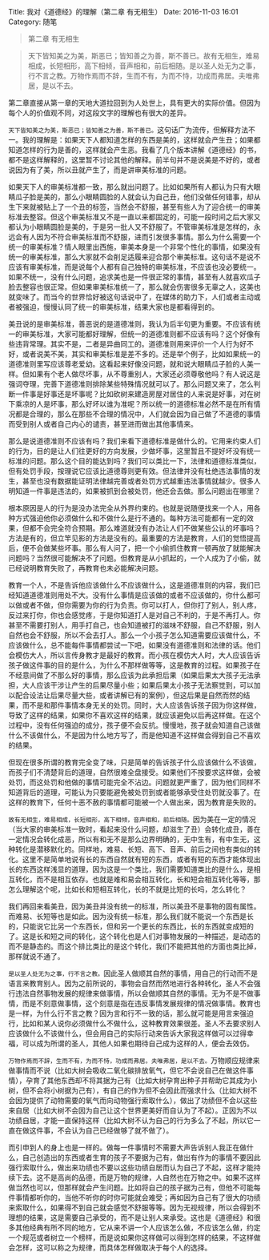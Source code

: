 Title: 我对《道德经》的理解（第二章 有无相生）
Date: 2016-11-03 16:01
Category: 随笔


> 第二章 有无相生

> 天下皆知美之为美，斯恶已；皆知善之为善，斯不善已。故有无相生，难易相成，长短相形，高下相倾，音声相和，前后相随。是以圣人处无为之事，行不言之教。万物作焉而不辞，生而不有，为而不恃，功成而弗居。夫唯弗居，是以不去。

第二章直接从第一章的天地大道拉回到为人处世上，具有更大的实际价值。但因为每个人的价值观不同，对这段文字的理解也有很大的差异。

`天下皆知美之为美，斯恶已；皆知善之为善，斯不善已。`这句话广为流传，但解释方法不一。我的理解是：如果天下人都知道怎样的东西是美的，这样就会产生丑；如果都知道怎样的行为是善的，这样就会产生恶。我看了几个版本讲解《道德经》的书，都不是这样解释的，这里暂不讨论其他的解释。前半句并不是说美是不好的，或者说因为有了美，所以丑就产生了，而是讲审美标准的问题。

如果天下人的审美标准都一致，那么就出问题了。比如如果所有人都认为只有大眼睛瓜子脸是美的，那么小眼睛圆脸的人就会认为自己丑，他们没做任何错事，却从生下来就被贴上了一个丑的标签，当然会不舒服，甚至有些人为了迎合统一的审美标准去整容。但这个审美标准又不是一直以来都固定的，可能一段时间之后大家又都认为小眼睛圆脸是美的，于是另一批人又不舒服了。不管审美标准是怎样的，永远会有人因为不符合审美标准而不舒服，进而引发很多事情。那么为什么需要一个统一的审美标准？情人眼里出西施，审美本身是一个非常个性化的事情，如果没有统一的审美标准，那么大家就不会削足适履来迎合那个审美标准。这句话不是说不应该有审美标准，而是说每个人都有自己独特的审美标准，不应该也没必要统一。如果不统一，没有什么问题，追求美也是一件很正常的事情，甚至有人就喜欢瓜子脸去整容也很正常。但如果审美标准统一了，那么就会伤害很多无辜之人，这美也就变味了。而当今的世界恰好被这句话说中了，在媒体的助力下，人们或者主动或者被强迫，慢慢认同了统一的审美标准，结果大家也是都看得到的。

美丑说的是审美标准，善恶说的是道德准则，我认为后半句更为重要。不应该有统一的审美标准，大家可能都好理解，但统一的道德准则都不应该有吗？这个好像有些违背常理。其实不是，二者是异曲同工的。道德准则用来评价一个人行为好不好，或者说美不美，其实和审美标准是差不多的。还是举个例子，比如如果统一的道德准则里写应该尊老爱幼。这看起来好像没问题，就和说大眼睛瓜子脸的人美一样。但如果有个老人做尽坏事，从不尊重别人，大家还必须尊敬他吗？有人说这是强词夺理，完善下道德准则排除某些特殊情况就可以了。那么问题又来了，怎么判断一件事是好事还是坏事呢？比如砍树来建造房屋对居住的人来说是好事，对在树下乘凉的人是坏事，那么好坏以谁为准呢？所以统一的道德标准必然不是在所有情况都是合理的，那么在那些不合理的情况中，人们就会因为自己做了不道德的事情而受到别人或者自己内心的谴责，甚至进而做出其他事情来。

那么是说道德准则不应该有吗？我们来看下道德标准是做什么的。它用来约束人们的行为，目的是让人们往更好的方向发展，少做坏事，这里暂且不提好坏没有统一标准的问题。那么这个目的能达到吗？我们可以类比一下，法律和道德标准类似，但有处罚手段，按理说它应该比道德尊则更有效。但法律并没有杜绝违法事情的发生，甚至也没有数据能证明法律越完善或者处罚方式越重违法事情就越少。很多人明知道一件事是违法的，如果被抓到会被处罚，他还会去做。那么问题出在哪里？

根本原因是人的行为是没办法完全从外界约束的。也就是说随便找来一个人，用各种方式强迫他你必须做什么和不做什么是行不通的。每种方法可能都有一定的效果，但都不会完全符合预期。那么难道就没有办法让人们不做某些公认的坏事吗？方法是有的，但立竿见影的方法是没有的。最重要的方法是教育，人们的觉悟提高后，便不会做某些坏事。那么有人问了，把一个小偷抓住教育一顿再放了就能解决问题吗？当然很可能解决不了问题。但教育是从小抓起的，一个人成为了小偷，就已经说明教育失败了，再教育也未必能解决问题。

教育一个人，不是告诉他应该做什么不应该做什么，这是道德准则的内容，我们已经知道道德准则用处不大。没有什么事情是应该做的或者不应该做的，你什么都可以做或者不做，但你需要为你的行为负责。你可以打人，但你打了别人，别人疼，反过来打你，你也会感觉疼，于是你知道打人是对自己不利的，于是不再打人。你甚至不需要打别人，用手打自己，也会知道被打的滋味不舒服，自己不舒服，别人自然也会不舒服，所以不会去打人。那么一个小孩子怎么知道需要应该做什么，不应该做什么，总不能每件事情都尝试一下吧，如果没有道德准则和法律的话。他们会模仿大人，所以言传身教才是最好的教育。而小孩在模仿大人时，大人应该告诉孩子做这件事的目的是什么，为什么不那样做等等，这是教育的过程。如果孩子在不经意间做了不那么好的事情，那么应该为此承担后果（如果后果太大孩子无法承担，大人应该干涉让产生的后果尽量小些；如果后果太小孩子无法察觉到，可以加以配合设法让后果尽量大些，或者讲解已有的案例），但这后果是自然而然的结果，而不是和那件事情本身无关的处罚。同时，大人应该告诉孩子因为你这样做，导致了这样的结果，如果你不喜欢这样的结果，就应该避免以后再这样做。在这个过程中，没有任何强迫的成分，孩子便不会反抗。慢慢地，孩子就会知道自己该做什么不该做什么，不是因为什么地方写了，而是他知道不这样做会得到自己不喜欢的结果。

但现在很多所谓的教育完全变了味，只是简单的告诉孩子什么应该做什么不该做，而孩子们不清楚背后的道理，自然很难全盘接受。如果他们不按要求这样做，会被处罚，而这处罚和他做的事情可能完全不沾边。问题就更严重了，因为他们同样不知道背后的道理，可能认为只要能避免被处罚到或者能够承受住处罚就没事了。在这样的教育下，任何十恶不赦的事情都可能被一个人做出来，因为教育是失败的。

`故有无相生，难易相成，长短相形，高下相倾，音声相和，前后相随。`因为美在一定的情况（当大家的审美标准一致时，看起来没什么问题，却滋生了丑）会转化成丑，善在一定情况会转化成恶，所以有和无不是那么边界明确的，无中生有，有中生无，这种转化是潜移默化的。同样地，难易、长短、高下、音声、前后之间也有类似的转化。这里不是简单地说有长的东西自然就有短的东西，或者有短的东西才能体现出长的东西这样浅显的道理，因为这是一个类比，我们需要知道类比的是什么，是相互转化，而不是相互依存。也就是难和易会相互转化，长和短会相互转化等等，那怎么理解这个呢，比如长和短相互转化，长的不就是比短的长吗，怎么转化？

我们再回来看美丑，因为美丑并没有统一的标准，所以美丑不是事物的固有属性。而难易、长短等也是如此。因为没有统一标准，那么我们就不能说一个东西是长的，只能说它比另一个东西长，但和另一个更长的东西比，长的东西就变成短的了。这是长和短之间的转化，这个转化也是人们对事物发展的一种描述，是动态的而不是静态的。而这个排比类比的是这个转化，我们不能把其他的方面也类比掉，那样就说不通了。

`是以圣人处无为之事，行不言之教。`因此圣人做顺其自然的事情，用自己的行动而不是语言来教育别人。因为之前所说的，事物会自然而然地进行各种转化，圣人不会强行违法自然事物发展的规律来做事情，所以会做顺其自然的事情。无为不是不做事情，而是不刻意做事情，这个刻意是指在违反事情发展规律的情况做事情。教育也是一样，为什么行不言之教？因为言和行不一致的话，那么就可能是用言来强迫行，比如和某人说你必须做什么不做什么，这种教育效果很差。圣人不去要求别人应该做什么不该做什么，但会用自己的实际行动来告诉大家我这样做可以过得幸福，可以成为所谓的圣人，其他人如果也期待自己成为这样的人，便会去效仿。

`万物作焉而不辞，生而不有，为而不恃，功成而弗居。夫唯弗居，是以不去。`万物顺应规律来做事情而不说（比如大树会吸收二氧化碳排放氧气，但它不会说自己在做这件事情），孕育了其他东西却不将其据为己有（比如大树孕育出种子并帮助它其成为小树，但不会将小树据为己有），有自己的作为但不会因此而强求什么（比如大树不会因为提供了动物需要的氧气而向动物强行索取什么），做出了功绩但不会以这些来自居（比如大树不会因为自己让这个世界更美好而自认为了不起）。正因为不以功绩自居，才能一直保持这样（比如大树不认为自己的行为多么了不起，所以它一直在做这件事，不会认为自己已经做够了就不做了）。

而引申到人的身上也是一样的。做每一件事情时不需要大声告诉别人我正在做什么，自己创造出的东西或者生育的孩子不要据为己有，做出有作为的事情不要因此强行索取什么，做出来功绩也不要以这些功绩自居而认为自己了不起，这样才能持续下去。这不是高尚的品德，而是万物的规律，人自然也在万物之中。如果不这样做当然也可以，但那样就会产生问题。比如将自己的孩子据为己有，但他不可能每件事情都听你的，当他不听你的时你可能就会难受；再如因为自己有了很大的功绩来索取什么，如果得不到自己就会感觉不舒服等等。因为无视规律，所以会得到不理想的结果，这是需要自己承受的，而不是让别人来承受。这也是《道德经》和很多其他经典有所不同的地方，它从来不讲一个人应该怎么做，不应该怎么做，约定一个规范或者树立一个榜样，而是说如果你这样做可以得到怎样的结果，不这样做会怎样，这可以称之为规律，而具体怎样做取决于每个人的选择。
